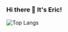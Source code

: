 ### Hi there 👋 It's Eric!

![Top Langs](https://github-readme-stats.vercel.app/api/top-langs/?username=ericbotti&size_weight=0.5&count_weight=0.5)

<!--
**ericbotti/ericbotti** is a ✨ _special_ ✨ repository because its `README.md` (this file) appears on your GitHub profile.

Here are some ideas to get you started:

- 🔭 I’m currently working on ...
- 🌱 I’m currently learning ...
- 👯 I’m looking to collaborate on ...
- 🤔 I’m looking for help with ...
- 💬 Ask me about ...
- 📫 How to reach me: ...
- 😄 Pronouns: ...
- ⚡ Fun fact: ...
-->
